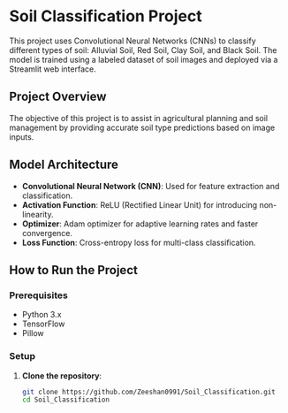 # Soil Classification Project

This project uses Convolutional Neural Networks (CNNs) to classify different types of soil: Alluvial Soil, Red Soil, Clay Soil, and Black Soil. The model is trained using a labeled dataset of soil images and deployed via a Streamlit web interface.

## Project Overview

The objective of this project is to assist in agricultural planning and soil management by providing accurate soil type predictions based on image inputs.

## Model Architecture

- **Convolutional Neural Network (CNN)**: Used for feature extraction and classification.
- **Activation Function**: ReLU (Rectified Linear Unit) for introducing non-linearity.
- **Optimizer**: Adam optimizer for adaptive learning rates and faster convergence.
- **Loss Function**: Cross-entropy loss for multi-class classification.


## How to Run the Project

### Prerequisites

- Python 3.x
- TensorFlow
- Pillow


### Setup

1. **Clone the repository**:
   ```bash
   git clone https://github.com/Zeeshan0991/Soil_Classification.git
   cd Soil_Classification
